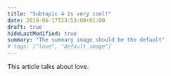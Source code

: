 ```yaml
---
title: "Subtopic 4 is very cool!"
date: 2019-06-17T23:53:00+01:00
draft: true
hideLastModified: true
summary: "The summary image should be the default"
# tags: ["love", "default_image"]
---
```


This article talks about love. 